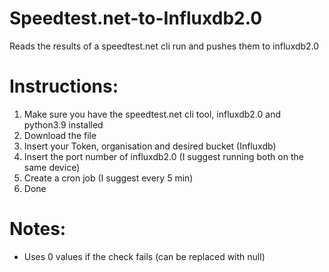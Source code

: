 # Speedtest.net-to-Influxdb2.0
Reads the results of a speedtest.net cli run and pushes them to influxdb2.0

# Instructions:
1. Make sure you have the speedtest.net cli tool, influxdb2.0 and python3.9 installed
2. Download the file
3. Insert your Token, organisation and desired bucket (Influxdb)
4. Insert the port number of influxdb2.0 (I suggest running both on the same device)
5. Create a cron job (I suggest every 5 min)
6. Done

# Notes:
- Uses 0 values if the check fails (can be replaced with null)
